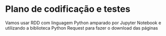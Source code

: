 # Plano de codificação e testes

Vamos usar RDD com linguagem Python amparado por Jupyter Notebook e utilizando a biblioteca Python Request para fazer o download das páginas